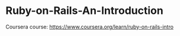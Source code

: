 # Ruby-on-Rails-An-Introduction
Coursera course: https://www.coursera.org/learn/ruby-on-rails-intro
